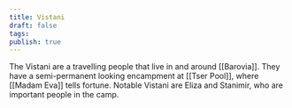 ```yaml
---
title: Vistani
draft: false
tags: 
publish: true
---
```

The Vistani are a travelling people that live in and around [[Barovia]]. They have a semi-permanent looking encampment at [[Tser Pool]], where [[Madam Eva]] tells fortune. Notable Vistani are Eliza and Stanimir, who are important people in the camp.